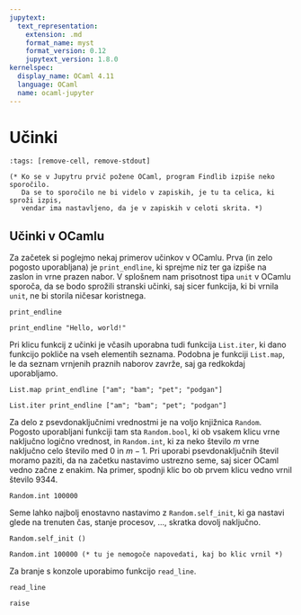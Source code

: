 ```yaml
---
jupytext:
  text_representation:
    extension: .md
    format_name: myst
    format_version: 0.12
    jupytext_version: 1.8.0
kernelspec:
  display_name: OCaml 4.11
  language: OCaml
  name: ocaml-jupyter
---
```


# Učinki

```{code-cell}
:tags: [remove-cell, remove-stdout]

(* Ko se v Jupytru prvič požene OCaml, program Findlib izpiše neko sporočilo.
   Da se to sporočilo ne bi videlo v zapiskih, je tu ta celica, ki sproži izpis,
   vendar ima nastavljeno, da je v zapiskih v celoti skrita. *)
```

## Učinki v OCamlu

Za začetek si poglejmo nekaj primerov učinkov v OCamlu. Prva (in zelo pogosto uporabljana) je `print_endline`, ki sprejme niz ter ga izpiše na zaslon in vrne prazen nabor. V splošnem nam prisotnost tipa `unit` v OCamlu sporoča, da se bodo sprožili stranski učinki, saj sicer funkcija, ki bi vrnila `unit`, ne bi storila ničesar koristnega.

```{code-cell}
print_endline
```

```{code-cell}
print_endline "Hello, world!"
```

Pri klicu funkcij z učinki je včasih uporabna tudi funkcija `List.iter`, ki dano funkcijo pokliče na vseh elementih seznama. Podobna je funkciji `List.map`, le da seznam vrnjenih praznih naborov zavrže, saj ga redkokdaj uporabljamo.

```{code-cell}
List.map print_endline ["am"; "bam"; "pet"; "podgan"]
```

```{code-cell}
List.iter print_endline ["am"; "bam"; "pet"; "podgan"]
```

Za delo z psevdonaključnimi vrednostmi je na voljo knjižnica `Random`. Pogosto uporabljani funkciji tam sta `Random.bool`, ki ob vsakem klicu vrne naključno logično vrednost, in `Random.int`, ki za neko število $m$ vrne naključno celo število med 0 in $m - 1$. Pri uporabi psevdonaključnih števil moramo paziti, da na začetku nastavimo ustrezno seme, saj sicer OCaml vedno začne z enakim. Na primer, spodnji klic bo ob prvem klicu vedno vrnil število 9344.

```{code-cell}
Random.int 100000
```

Seme lahko najbolj enostavno nastavimo z `Random.self_init`, ki ga nastavi glede na trenuten čas, stanje procesov, …, skratka dovolj naključno.

```{code-cell}
Random.self_init ()
```

```{code-cell}
Random.int 100000 (* tu je nemogoče napovedati, kaj bo klic vrnil *)
```

Za branje s konzole uporabimo funkcijo `read_line`.

```{code-cell}
read_line
```


```{code-cell}
raise
```
